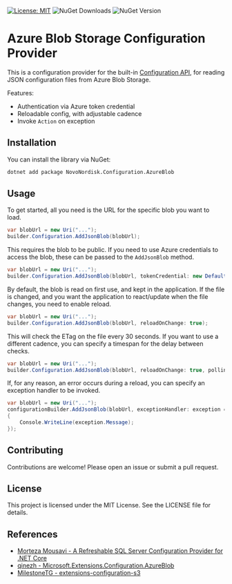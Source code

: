 [![License: MIT](https://img.shields.io/badge/License-MIT-yellow.svg)](https://opensource.org/licenses/MIT)
![NuGet Downloads](https://img.shields.io/nuget/dt/NovoNordisk.Configuration.AzureBlob?logo=nuget)
![NuGet Version](https://img.shields.io/nuget/v/NovoNordisk.Configuration.AzureBlob?logo=nuget)

# Azure Blob Storage Configuration Provider

This is a configuration provider for the built-in [Configuration API](https://learn.microsoft.com/en-us/dotnet/core/extensions/configuration), for reading JSON configuration files from Azure Blob Storage.

Features:

- Authentication via Azure token credential
- Reloadable config, with adjustable cadence
- Invoke `Action` on exception

## Installation

You can install the library via NuGet:

```bash
dotnet add package NovoNordisk.Configuration.AzureBlob
```

## Usage

To get started, all you need is the URL for the specific blob you want to load.

```csharp
var blobUrl = new Uri("...");
builder.Configuration.AddJsonBlob(blobUrl);
```

This requires the blob to be public. If you need to use Azure credentials to access the blob, these can be passed to the `AddJsonBlob` method.

```csharp
var blobUrl = new Uri("...");
builder.Configuration.AddJsonBlob(blobUrl, tokenCredential: new DefaultAzureCredential());
```

By default, the blob is read on first use, and kept in the application. If the file is changed, and you want the application to react/update when the file changes, you need to enable reload.

```csharp
var blobUrl = new Uri("...");
builder.Configuration.AddJsonBlob(blobUrl, reloadOnChange: true);
```

This will check the ETag on the file every 30 seconds. If you want to use a different cadence, you can specify a timespan for the delay between checks.

```csharp
var blobUrl = new Uri("...");
builder.Configuration.AddJsonBlob(blobUrl, reloadOnChange: true, pollingInterval: TimeSpan.FromMinutes(5));
```

If, for any reason, an error occurs during a reload, you can specify an exception handler to be invoked.

```csharp
var blobUrl = new Uri("...");
configurationBuilder.AddJsonBlob(blobUrl, exceptionHandler: exception =>
{
    Console.WriteLine(exception.Message);
});
```

## Contributing

Contributions are welcome! Please open an issue or submit a pull request.

## License

This project is licensed under the MIT License. See the LICENSE file for details.

## References

- [Morteza Mousavi - A Refreshable SQL Server Configuration Provider for .NET Core](https://mousavi310.github.io/posts/a-refreshable-sql-server-configuration-provider-for-net-core/)
- [qinezh - Microsoft.Extensions.Configuration.AzureBlob](https://github.com/qinezh/Microsoft.Extensions.Configuration.AzureBlob)
- [MilestoneTG - extensions-configuration-s3](https://github.com/milestonetg/extensions-configuration-s3)
